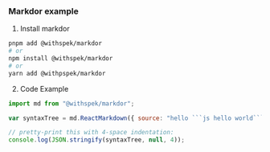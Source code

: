 ### Markdor example

1. Install markdor

```bash
pnpm add @withspek/markdor
# or
npm install @withspek/markdor
# or
yarn add @withpspek/markdor
```

2. Code Example

````javascript
import md from "@withspek/markdor";

var syntaxTree = md.ReactMarkdown({ source: "hello ```js hello world```" });

// pretty-print this with 4-space indentation:
console.log(JSON.stringify(syntaxTree, null, 4));
````
